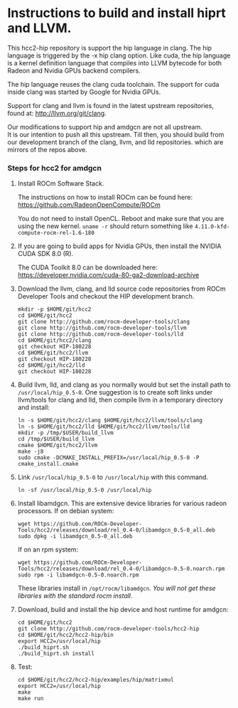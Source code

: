 # Instructions to build and install hiprt and LLVM.

This hcc2-hip repository is support the hip language in clang. 
The hip language is triggered by the -x hip clang option.
Like cuda, the hip language is a kernel definition language
that compiles into LLVM bytecode for both Radeon and Nvidia
GPUs backend compilers. 

The hip language reuses the clang cuda toolchain.
The support for cuda inside clang was started by Google for Nvidia
GPUs.  

Support for clang and llvm is found in the latest upstream 
repositories, found at:
<http://llvm.org/git/clang>.

Our modifications to support hip and amdgcn are not all upstream.  
It is our intention to push all this upstream. Till then, you should 
build from our development branch of the clang, llvm, and lld repositories. 
which are mirrors of the repos above. 

### Steps for hcc2 for amdgcn

1.  Install ROCm Software Stack.

    The instructions on how to install ROCm can be found here:
    <https://github.com/RadeonOpenCompute/ROCm>

    You do not need to install OpenCL. Reboot and make sure that you
    are using the new kernel.  `uname -r` should return something
    like `4.11.0-kfd-compute-rocm-rel-1.6-180`

2.  If you are going to build apps for Nvidia GPUs, then install the 
    NVIDIA CUDA SDK 8.0 (R).

    The CUDA Toolkit 8.0 can be downloaded here:
    <https://developer.nvidia.com/cuda-80-ga2-download-archive>

3.  Download the llvm, clang, and lld source code repositories from ROCm
    Developer Tools and checkout the HIP development branch.
    ```console
    mkdir -p $HOME/git/hcc2
    cd $HOME/git/hcc2
    git clone http://github.com/rocm-developer-tools/clang
    git clone http://github.com/rocm-developer-tools/llvm
    git clone http://github.com/rocm-developer-tools/lld
    cd $HOME/git/hcc2/clang
    git checkout HIP-180228
    cd $HOME/git/hcc2/llvm
    git checkout HIP-180228
    cd $HOME/git/hcc2/lld
    git checkout HIP-180228
    ```
4.  Build llvm, lld, and clang as you normally would but set the
    install path to `/usr/local/hip_0.5-0`. One suggestion is to
    create soft links under llvm/tools for clang and lld, then compile
    llvm in a temporary directory and install:
    ```console
    ln -s $HOME/git/hcc2/clang $HOME/git/hcc2/llvm/tools/clang
    ln -s $HOME/git/hcc2/lld $HOME/git/hcc2/llvm/tools/lld
    mkdir -p /tmp/$USER/build_llvm
    cd /tmp/$USER/build_llvm
    cmake $HOME/git/hcc2/llvm
    make -j8
    sudo cmake -DCMAKE_INSTALL_PREFIX=/usr/local/hip_0.5-0 -P cmake_install.cmake
    ```
5.  Link `/usr/local/hip_0.5-0` to `/usr/local/hip` with this command.
    ```console
    ln -sf /usr/local/hip_0.5-0 /usr/local/hip
    ```
6.  Install libamdgcn. This are extensive device libraries for various radeon processors.
    If on debian system:
    ```console
    wget https://github.com/ROCm-Developer-Tools/hcc2/releases/download/rel_0.4-0/libamdgcn_0.5-0_all.deb
    sudo dpkg -i libamdgcn_0.5-0_all.deb
    ```
    If on an rpm system:
    ```console
    wget https://github.com/ROCm-Developer-Tools/hcc2/releases/download/rel_0.4-0/libamdgcn-0.5-0.noarch.rpm
    sudo rpm -i libamdgcn-0.5-0.noarch.rpm
    ```
    These libraries install in `/opt/rocm/libamdgcn`.
    *You will not get these libraries with the standard rocm install*.

7.  Download, build and install the hip device and host runtime for amdgcn:
    ```console
    cd $HOME/git/hcc2
    git clone http://github.com/rocm-developer-tools/hcc2-hip
    cd $HOME/git/hcc2/hcc2-hip/bin
    export HCC2=/usr/local/hip
    ./build_hiprt.sh
    ./build_hiprt.sh install
    ```
8. Test:
    ```console
    cd $HOME/git/hcc2/hcc2-hip/examples/hip/matrixmul
    export HCC2=/usr/local/hip
    make
    make run
    ```
			
